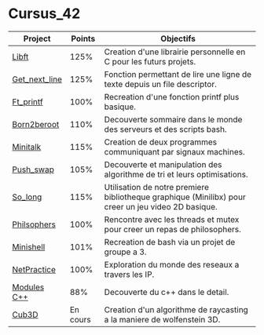 # Cursus_42

| Project | Points | Objectifs |
| ------- | --- | ---- |
| <a href="https://github.com/LeGodurix19/Cursus_42/tree/main/project_01_libft">Libft</a> | 125% | Creation d'une librairie personnelle en C pour les futurs projets. |
| <a href="https://github.com/LeGodurix19/Cursus_42/tree/main/project_02_get_next_line">Get_next_line</a> | 125% | Fonction permettant de lire une ligne de texte depuis un file descriptor. |
| <a href="https://github.com/LeGodurix19/Cursus_42/tree/main/project_03_ft_printf">Ft_printf</a> | 100% | Recreation d'une fonction printf plus basique. |
| <a href="https://github.com/LeGodurix19/Cursus_42/tree/main/project_04_born2beroot">Born2beroot</a> | 110% | Decouverte sommaire dans le monde des serveurs et des scripts bash. |
| <a href="https://github.com/LeGodurix19/Cursus_42/tree/main/project_05_minitalk">Minitalk</a> | 115% | Creation de deux programmes communiquant par signaux machines. |
| <a href="https://github.com/LeGodurix19/Cursus_42/tree/main/project_06_push_swap">Push_swap</a> | 105% | Decouverte et manipulation des algorithme de tri et leurs optimisations. |
| <a href="https://github.com/LeGodurix19/Cursus_42/tree/main/project_07_so_long">So_long</a> | 115% | Utilisation de notre premiere bibliotheque graphique (Minilibx) pour creer un jeu video 2D basique. |
| <a href="https://github.com/LeGodurix19/Cursus_42/tree/main/project_08_philosophers">Philsophers</a> | 100% | Rencontre avec les threads et mutex pour creer un repas de philosophers. |
| <a href="https://github.com/LeGodurix19/Cursus_42/tree/main/project_09_minishell">Minishell</a> | 101% | Recreation de bash via un projet de groupe a 3. |
| <a href="https://github.com/LeGodurix19/Cursus_42/tree/main/project_10_net_practice">NetPractice</a> | 100% | Exploration du monde des reseaux a travers les IP. |
| <a href="https://github.com/LeGodurix19/Cursus_42/tree/main/project_11_cpp_modules">Modules C++</a> | 88% | Decouverte du c++ dans le detail. |
| <a href="https://github.com/LeGodurix19/Cursus_42/tree/main/project_12_cub3D">Cub3D</a> | En cours | Creation d'un algorithme de raycasting a la maniere de wolfenstein 3D. |
